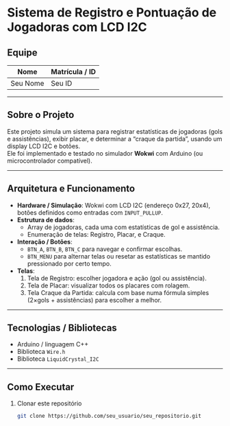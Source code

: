 # Sistema de Registro e Pontuação de Jogadoras com LCD I2C

## Equipe

| Nome | Matrícula / ID |
|------|------------------|
| Seu Nome | Seu ID |

---

## Sobre o Projeto

Este projeto simula um sistema para registrar estatísticas de jogadoras (gols e assistências), exibir placar, e determinar a “craque da partida”, usando um display LCD I2C e botões.  
Ele foi implementado e testado no simulador **Wokwi** com Arduino (ou microcontrolador compatível).

---

## Arquitetura e Funcionamento

- **Hardware / Simulação**: Wokwi com LCD I2C (endereço 0x27, 20x4), botões definidos como entradas com `INPUT_PULLUP`.  
- **Estrutura de dados**:  
  - Array de jogadoras, cada uma com estatísticas de gol e assistência.  
  - Enumeração de telas: Registro, Placar, e Craque.  
- **Interação / Botões**:  
  - `BTN_A`, `BTN_B`, `BTN_C` para navegar e confirmar escolhas.  
  - `BTN_MENU` para alternar telas ou resetar as estatísticas se mantido pressionado por certo tempo.  
- **Telas**:  
  1. Tela de Registro: escolher jogadora e ação (gol ou assistência).  
  2. Tela de Placar: visualizar todos os placares com rolagem.  
  3. Tela Craque da Partida: calcula com base numa fórmula simples (2×gols + assistências) para escolher a melhor.

---

## Tecnologias / Bibliotecas

- Arduino / linguagem C++  
- Biblioteca `Wire.h`  
- Biblioteca `LiquidCrystal_I2C`  

---

## Como Executar

1. Clonar este repositório  
   ```bash
   git clone https://github.com/seu_usuario/seu_repositorio.git
